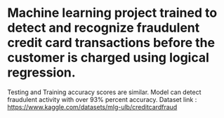 # Machine learning project trained to detect and recognize fraudulent credit card transactions before the customer is charged using logical regression. 
Testing and Training accuracy scores are similar. Model can detect fraudulent activity with over 93% percent accuracy.
Dataset link : https://www.kaggle.com/datasets/mlg-ulb/creditcardfraud
